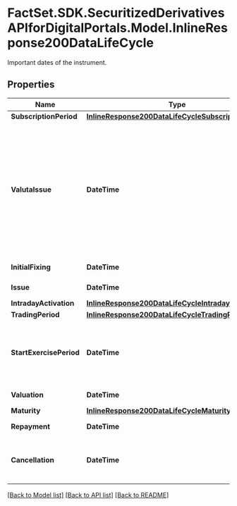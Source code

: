 # FactSet.SDK.SecuritizedDerivativesAPIforDigitalPortals.Model.InlineResponse200DataLifeCycle
Important dates of the instrument.

## Properties

Name | Type | Description | Notes
------------ | ------------- | ------------- | -------------
**SubscriptionPeriod** | [**InlineResponse200DataLifeCycleSubscriptionPeriod**](InlineResponse200DataLifeCycleSubscriptionPeriod.md) |  | [optional] 
**ValutaIssue** | **DateTime** | Date by which the issuer requires receiving the purchase price for a newly issued product purchased during the subscription period. | [optional] 
**InitialFixing** | **DateTime** | Date of the initial fixing. | [optional] 
**Issue** | **DateTime** | Date of the issue. | [optional] 
**IntradayActivation** | [**InlineResponse200DataLifeCycleIntradayActivation**](InlineResponse200DataLifeCycleIntradayActivation.md) |  | [optional] 
**TradingPeriod** | [**InlineResponse200DataLifeCycleTradingPeriod**](InlineResponse200DataLifeCycleTradingPeriod.md) |  | [optional] 
**StartExercisePeriod** | **DateTime** | Date of the start of the exercise period, which ends with the valuation. | [optional] 
**Valuation** | **DateTime** | Date of the valuation. | [optional] 
**Maturity** | [**InlineResponse200DataLifeCycleMaturity**](InlineResponse200DataLifeCycleMaturity.md) |  | [optional] 
**Repayment** | **DateTime** | Date of the repayment. | [optional] 
**Cancellation** | **DateTime** | Date of the cancellation day defined by the issuer. | [optional] 

[[Back to Model list]](../README.md#documentation-for-models) [[Back to API list]](../README.md#documentation-for-api-endpoints) [[Back to README]](../README.md)

